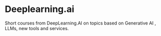 # Deeplearning.ai
Short courses from DeepLearning.AI on topics based on Generative AI , LLMs, new tools and services.
